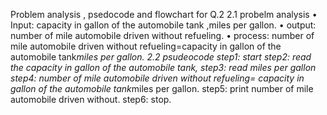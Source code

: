 Problem analysis , psedocode and flowchart for Q.2
2.1 probelm analysis
•	Input: capacity in gallon of the automobile tank ,miles per gallon.
•	output: number of mile automobile driven without refueling.
•	process: number of mile automobile driven without refueling=capacity in gallon of the automobile tank*miles per gallon.
2.2 psudeocode
step1: start
step2: read the capacity in gallon of the automobile tank,
step3: read miles per gallon
step4: number of mile automobile driven without refueling= capacity in gallon of the automobile tank*miles per gallon.
step5: print number of mile automobile driven without.
step6: stop.


